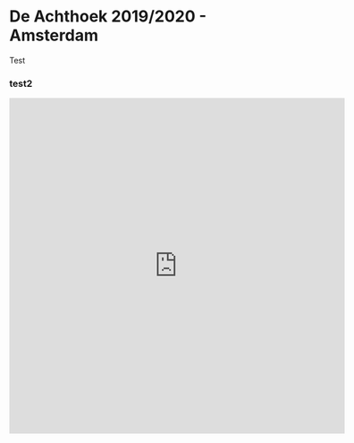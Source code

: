 # De Achthoek 2019/2020 - Amsterdam

Test

### test2

<iframe src="https://www.google.com/calendar/embed?height=600&amp;wkst=1&amp;bgcolor=%23FFFFFF&amp;src=uk__en_gb%40holiday.calendar.google.com&amp;color=%23AB8B00&amp;ctz=Europe%2FLondon" style=" border-width:0 " width="600" height="600" frameborder="0" scrolling="no"></iframe><br />

